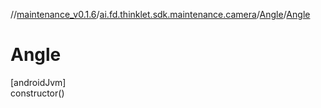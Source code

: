 //[maintenance_v0.1.6](../../../index.md)/[ai.fd.thinklet.sdk.maintenance.camera](../index.md)/[Angle](index.md)/[Angle](-angle.md)

# Angle

[androidJvm]\
constructor()
